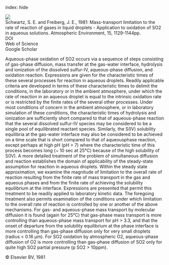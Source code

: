 index: hide

<div class="Citation">
    <div class="Citation-thumb CitationThumb-linked"  data-href="https://doi.org/10.1016/0004-6981(81)90303-6">
      <img src="https://static.claimspace.cloud/climate-study-static/refs/thumbs/7/Schwartz_and_Freiberg_1981-thumb.png" />
    </div>

  <div class="Citation-body">
    <div class="Citation-text">Schwartz, S. E. and Freiberg, J. E., 1981: Mass-transport limitation to the rate of reaction of gases in liquid droplets - Application to oxidation of SO2 in aqueous solutions. <span class="Article-journal">Atmospheric Environment, </span><span class="Article-volume">15, </span>1129-1144pp.</div>
    <div class="Citation-links">
      <div class="CitationLink" data-href="https://doi.org/10.1016/0004-6981(81)90303-6">
        <div class="CitationLink-icon CitationLink-Doi"></div>
        <div class="CitationLink-text">DOI</div>
      </div>
      <div class="CitationLink" data-href="http://cel.webofknowledge.com/InboundService.do?customersID=atyponcel&smartRedirect=yes&mode=FullRecord&IsProductCode=Yes&product=CEL&Init=Yes&Func=Frame&action=retrieve&SrcApp=literatum&SrcAuth=atyponcel&SID=7CNc3cIRaBKjGbSujFM&UT=WOS:A1981LW03700004">
        <div class="CitationLink-icon CitationLink-Isi"></div>
        <div class="CitationLink-text">Web of Science</div>
      </div>
      <div class="CitationLink" data-href="https://scholar.google.com/scholar?q=10.1016/0004-6981(81)90303-6">
        <div class="CitationLink-icon CitationLink-Scholar"></div>
        <div class="CitationLink-text">Google Scholar</div>
      </div>
    </div>
  </div>
</div>

Aqueous-phase oxidation of SO2 occurs via a sequence of steps consisting of gas-phase diffusion, mass transfer at the gas-water interface, hydrolysis and ionization of the dissolved sulfur-IV, aqueous-phase diffusion, and oxidation reaction. Expressions are given for the characteristic times of these several processes for reaction in aqueous droplets. Readily applicable criteria are developed in terms of these characteristic times to delimit the conditions, in the laboratory or in the ambient atmosphere, under which the rate of reaction in an aqueous droplet is equal to the intrinsic oxidation rate or is restricted by the finite rates of the several other processes. Under most conditions of concern in the ambient atmosphere, or in laboratory simulation of these conditions, the characteristic times of hydrolysis and ionization are sufficiently short compared to that of aqueous-phase reaction that the several dissolved sulfur-IV species may be considered to be a single pool of equilibrated reactant species. Similarly, the S(IV) solubility equilibria at the gas-water interface may also be considered to be achieved on a time scale that is short compared to that of aqueousphase reaction, except perhaps at high pH (pH > 7) where the characteristic time of this process becomes long (~ 10 sec at 25°C) because of the high solubility of S(IV).                   A more detailed treatment of the problem of simultaneous diffusion and reaction establishes the domain of applicability of the steady-state assumption for reaction in aqueous droplets. Within the steady state approximation, we examine the magnitude of limitation to the overall rate of reaction resulting from the finite rate of mass transport in the gas and aqueous phases and from the finite rate of achieving the solubility equilibrium at the interface. Expressions are presented that permit this treatment to be readily applied to laboratory kinetic data.                   The foregoing treatment also permits examination of the conditions under which limitation to the overall rate of reaction is controlled by one or another of the above mechanisms. For gas- and aqueous-phase mass transport by molecular diffusion it is found (again for 25°C) that gas-phase mass transport is more controlling than aqueous-phase mass transport for pH > 3.3, and that the onset of departure from the solubility equilibrium at the phase interface is more controlling than gas-phase diffusion only for very small droplets (radius < 0.16 μm). For SO2 oxidation by atmospheric O2, aqueous-phase diffusion of O2 is more controlling than gas-phase diffusion of SO2 only for quite high SO2 partial pressure (p                      SO2                       > 10ppm).

<div class="Citation-copy">
&copy; Elsevier BV, 1981
</div>